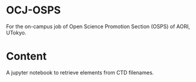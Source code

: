 # OCJ-OSPS
For the on-campus job of Open Science Promotion Section (OSPS) of AORI, UTokyo.

# Content
A jupyter notebook to retrieve elements from CTD filenames.
